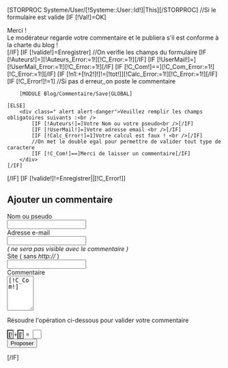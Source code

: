 [STORPROC Systeme/User/[!Systeme::User::Id!]|This][/STORPROC]
//Si le formulaire est valide
[IF [!Val!]=OK]
<div class=" alert alert-success" >
	Merci !<br />
	Le modérateur regarde votre commentaire et le publiera s'il est conforme à la charte du blog !
</div>
[/IF]
[IF [!valide!]=Enregistrer]
	//On verifie les champs du formulaire
	[IF [!Auteurs!]=][!Auteurs_Error:=1!][!C_Error:=1!][/IF]
	[IF [!UserMail!]=][!UserMail_Error:=1!][!C_Error:=1!][/IF]
	[IF [!C_Com!]==][!C_Com_Error:=1!][!C_Error:=1!][/IF]	
	[IF [!n1:+[!n2!]!]!=[!tot!]][!Calc_Error:=1!][!C_Error:=1!][/IF]
	[IF [!C_Error!]!=1]
		//Si pas d erreur,,on poste le commentaire

		[MODULE Blog/Commentaire/Save|GLOBAL]
		
	[ELSE]
		<div class=" alert alert-danger">Veuillez remplir les champs obligatoires suivants :<br /> 
			[IF [!Auteurs!]=]Votre Nom ou votre pseudo<br />[/IF]
			[IF [!UserMail!]=]Votre adresse email <br />[/IF]
			[IF [!Calc_Error!]=1]Votre calcul est faux ! <br />[/IF]
			//On met le double egal pour permettre de valider tout type de caractere
			[IF [!C_Com!]==]Merci de laisser un commentaire[/IF]
		</div>
	[/IF]
[/IF]
[IF [!valide!]!=Enregistrer||[!C_Error!]]
<div class="well">
	<form action="#" method="post" id="AddComment" class=" form-horizontal">
		<h2><a name="Commentaire" title="Ajouter un commentaire &agrave; [!Post::Titre!]" class="Ancre">Ajouter un commentaire</a></h2>
		<div class="control-group">
			<label [IF [!Auteurs_Error!]]class="Error2"[/IF] class="control-label" for="Auteurs">Nom ou pseudo</label>
			<div class="controls">
				<input type="text" id="Auteurs" name="Auteurs" value="" class="[IF [!Auteurs_Error!]]Error[/IF]" tabindex="1"/>
			</div>
		</div>
		<div class="control-group">
			<label [IF [!UserMail_Error!]]class="Error2"[/IF] class="control-label" for="UserMail">Adresse e-mail</label>
			<div class="controls">
				<input type="text" id="UserMail" name="UserMail" value="" class=" [IF [!UserMail_Error!]]Error[/IF]" tabindex="2"/>
			</div>
		</div>
		<div class="control-group">
			<p style="font-style:italic;padding:0;margin:0;">( ne sera pas visible avec le commentaire )</p>
		</div>
		<div class="control-group">
			<label class="control-label" for="UserSite">Site ( sans <i>http://</i> )</label>
			<div class="controls">
				<input type="text" id="UserSite" name="UserSite" value="" class="" tabindex="3"/>
			</div>
		</div>
		<div class="control-group">
			<label [IF [!C_Com_Error!]]class="Error2"[/IF] class="control-label" for="C_Com">Commentaire</label>
			<div class="controls">
				<textarea cols="5" rows="5" id="C_Com" name="C_Com" class=" [IF [!C_Com_Error!]]Error[/IF]" tabindex="4">[!C_Com!]</textarea>
			</div>
		</div>
		<div class="control-group">
			<p [IF [!Calc_Error!]]class="Error3"[/IF] class="control-label" for="n1">Résoudre l'opération ci-dessous pour valider votre commentaire</p>
			<div class="controls">
				<input type="text" id="n1" name="n1" id="n1" value="[!Utils::Random(9)!]"  maxlength="2" readonly="readonly"   style="font-weight:bold;float:none;width:15px;background:transparent;text-align:center;"/>+<input type="text" name="n2" value="[!Utils::Random(9)!]" maxlength="2" readonly="readonly" style="font-weight:bold;float:none;width:15px;background:transparent;text-align:center;"/> =&nbsp; <input type="text" name="tot" value=""  maxlength="2"  style="float:none;width:20px;" class=" [IF [!Calc_Error!]]Error[/IF]" tabindex="5"/>
			</div>
		</div>
		<div class="row-fluid">
			<input type="hidden" name="valide" value="Enregistrer"/>
			<input type="submit" value="Proposer"  name="" tabindex="6" class="btn btn-success"/>
		</div>
	</form>
</div>
[/IF]
